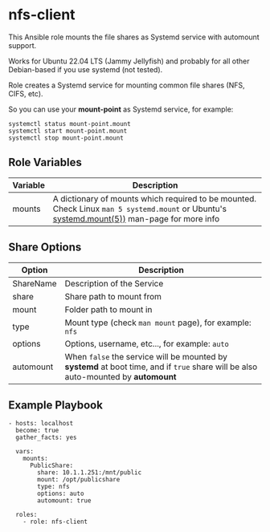 nfs-client
==================

This Ansible role mounts the file shares as Systemd service with automount support.

Works for Ubuntu 22.04 LTS (Jammy Jellyfish) and probably for all other Debian-based if you use systemd (not tested).

Role creates a Systemd service for mounting common file shares (NFS, CIFS, etc).

So you can use your **mount-point** as Systemd service, for example:

    systemctl status mount-point.mount
    systemctl start mount-point.mount
    systemctl stop mount-point.mount


Role Variables
--------------

| Variable    | Description        |
|-------------|--------------------|
| mounts      | A dictionary of mounts which required to be mounted. Check Linux `man 5 systemd.mount` or Ubuntu's [systemd.mount(5))](https://manpages.ubuntu.com/manpages/jammy/man5/systemd.mount.5.html) man-page for more info |


Share Options
-------------

| Option      | Description                |
|-------------|----------------------------|
| ShareName   | Description of the Service |
| share       | Share path to mount from   |
| mount       | Folder path to mount in    |
| type        | Mount type (check `man mount` page), for example: `nfs` |
| options     | Options, username, etc..., for example: `auto`  |
| automount   | When `false` the service will be mounted by **systemd** at boot time, and if `true` share will be also auto-mounted by **automount** |


Example Playbook
----------------

    - hosts: localhost
      become: true
      gather_facts: yes

      vars:
        mounts:
          PublicShare:
            share: 10.1.1.251:/mnt/public
            mount: /opt/publicshare
            type: nfs
            options: auto
            automount: true

      roles:
        - role: nfs-client
